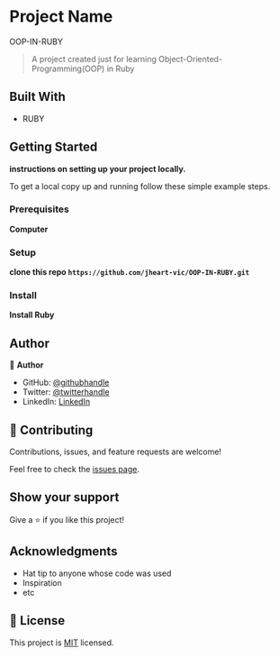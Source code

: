 # Project Name
OOP-IN-RUBY
> A project created just for learning Object-Oriented-Programming(OOP) in Ruby

## Built With

- RUBY

## Getting Started

**instructions on setting up your project locally.**


To get a local copy up and running follow these simple example steps.

### Prerequisites
**Computer**
### Setup
**clone this repo `https://github.com/jheart-vic/OOP-IN-RUBY.git`**
### Install

**Install Ruby**

## Author

👤 **Author**

- GitHub: [@githubhandle](https://github.com/jheart-vic)
- Twitter: [@twitterhandle](https://twitter.com/Victorjheart)
- LinkedIn: [LinkedIn](https://www.linkedin.com/in/victor-chiemerie-302a97230/)


## 🤝 Contributing

Contributions, issues, and feature requests are welcome!

Feel free to check the [issues page](https://github.com/jheart-vic/OOP-IN-RUBY/issues).

## Show your support

Give a ⭐️ if you like this project!

## Acknowledgments

- Hat tip to anyone whose code was used
- Inspiration
- etc

## 📝 License

This project is [MIT](./LICENSE) licensed.
